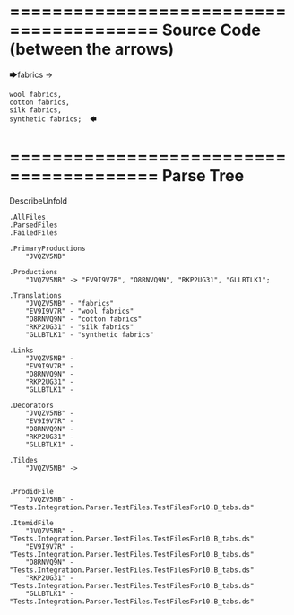 ========================================
Source Code (between the arrows)
========================================

🡆fabrics ->	

	wool fabrics,	
	cotton fabrics,		
	silk fabrics,			
	synthetic fabrics;	🡄

========================================
Parse Tree
========================================
DescribeUnfold

    .AllFiles
    .ParsedFiles
    .FailedFiles

    .PrimaryProductions
        "JVQZV5NB" 

    .Productions
        "JVQZV5NB" -> "EV9I9V7R", "O8RNVQ9N", "RKP2UG31", "GLLBTLK1";

    .Translations
        "JVQZV5NB" - "fabrics"
        "EV9I9V7R" - "wool fabrics"
        "O8RNVQ9N" - "cotton fabrics"
        "RKP2UG31" - "silk fabrics"
        "GLLBTLK1" - "synthetic fabrics"

    .Links
        "JVQZV5NB" - 
        "EV9I9V7R" - 
        "O8RNVQ9N" - 
        "RKP2UG31" - 
        "GLLBTLK1" - 

    .Decorators
        "JVQZV5NB" - 
        "EV9I9V7R" - 
        "O8RNVQ9N" - 
        "RKP2UG31" - 
        "GLLBTLK1" - 

    .Tildes
        "JVQZV5NB" -> 


    .ProdidFile
        "JVQZV5NB" - "Tests.Integration.Parser.TestFiles.TestFilesFor10.B_tabs.ds"

    .ItemidFile
        "JVQZV5NB" - "Tests.Integration.Parser.TestFiles.TestFilesFor10.B_tabs.ds"
        "EV9I9V7R" - "Tests.Integration.Parser.TestFiles.TestFilesFor10.B_tabs.ds"
        "O8RNVQ9N" - "Tests.Integration.Parser.TestFiles.TestFilesFor10.B_tabs.ds"
        "RKP2UG31" - "Tests.Integration.Parser.TestFiles.TestFilesFor10.B_tabs.ds"
        "GLLBTLK1" - "Tests.Integration.Parser.TestFiles.TestFilesFor10.B_tabs.ds"

